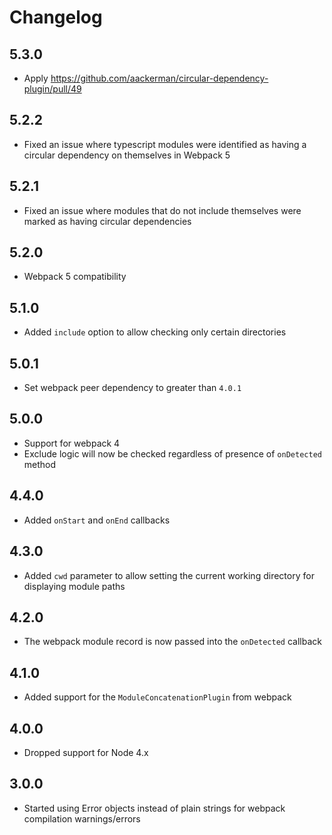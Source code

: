 # Changelog

## 5.3.0

* Apply https://github.com/aackerman/circular-dependency-plugin/pull/49

## 5.2.2

* Fixed an issue where typescript modules were identified as having a circular dependency on themselves in Webpack 5

## 5.2.1

* Fixed an issue where modules that do not include themselves were marked as having circular dependencies

## 5.2.0

* Webpack 5 compatibility

## 5.1.0

* Added `include` option to allow checking only certain directories

## 5.0.1

* Set webpack peer dependency to greater than `4.0.1`

## 5.0.0

* Support for webpack 4
* Exclude logic will now be checked regardless of presence of `onDetected` method

## 4.4.0

* Added `onStart` and `onEnd` callbacks

## 4.3.0

* Added `cwd` parameter to allow setting the current working directory for displaying module paths

## 4.2.0

* The webpack module record is now passed into the `onDetected` callback

## 4.1.0

* Added support for the `ModuleConcatenationPlugin` from webpack

## 4.0.0

* Dropped support for Node 4.x

## 3.0.0

* Started using Error objects instead of plain strings for webpack compilation warnings/errors
